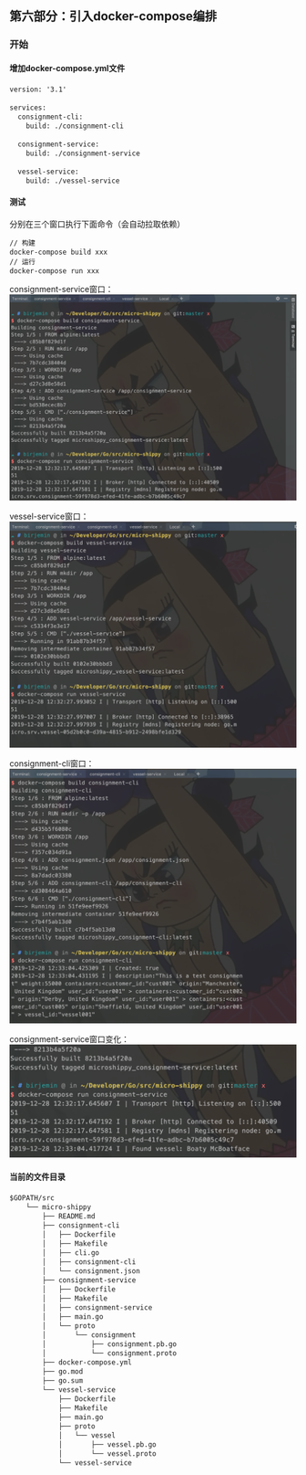 ## 第六部分：引入docker-compose编排

### 开始

#### 增加docker-compose.yml文件
```
version: '3.1'

services:
  consignment-cli:
    build: ./consignment-cli

  consignment-service:
    build: ./consignment-service

  vessel-service:
    build: ./vessel-service
```
#### 测试
分别在三个窗口执行下面命令（会自动拉取依赖）

```
// 构建
docker-compose build xxx
// 运行
docker-compose run xxx
```
consignment-service窗口：
![2019122815.png](./img/2019122815.png)

vessel-service窗口：
![2019122816.png](./img/2019122816.png)

consignment-cli窗口：
![2019122817.png](./img/2019122817.png)

consignment-service窗口变化：
![2019122818.png](./img/2019122818.png)

#### 当前的文件目录
```
$GOPATH/src
    └── micro-shippy
        ├── README.md
        ├── consignment-cli
        │   ├── Dockerfile
        │   ├── Makefile
        │   ├── cli.go
        │   ├── consignment-cli
        │   └── consignment.json
        ├── consignment-service
        │   ├── Dockerfile
        │   ├── Makefile
        │   ├── consignment-service
        │   ├── main.go
        │   └── proto
        │       └── consignment
        │           ├── consignment.pb.go
        │           └── consignment.proto
        ├── docker-compose.yml
        ├── go.mod
        ├── go.sum
        └── vessel-service
            ├── Dockerfile
            ├── Makefile
            ├── main.go
            ├── proto
            │   └── vessel
            │       ├── vessel.pb.go
            │       └── vessel.proto
            └── vessel-service
```